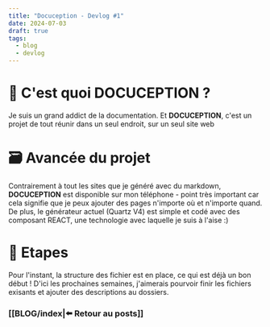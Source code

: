 ```yaml
---
title: "Docuception - Devlog #1"
date: 2024-07-03
draft: true
tags:
  - blog
  - devlog
---
```


# 🤔 C'est quoi DOCUCEPTION ?
Je suis un grand addict de la documentation. Et **DOCUCEPTION**, c'est un projet de tout réunir dans un seul endroit, sur un seul site web

# 🗃️ Avancée du projet
Contrairement à tout les sites que je généré avec du markdown, **DOCUCEPTION** est disponible sur mon téléphone - point très important car cela signifie que je peux ajouter des pages n'importe où et n'importe quand. De plus, le générateur actuel (Quartz V4) est simple et codé avec des composant REACT, une technologie avec laquelle je suis à l'aise :)

# 📶 Etapes
Pour l'instant, la structure des fichier est en place, ce qui est déjà un bon début ! D'ici les prochaines semaines, j'aimerais pourvoir finir les fichiers exisants et ajouter des descriptions au dossiers.

### [[BLOG/index|⬅️ Retour au posts]]